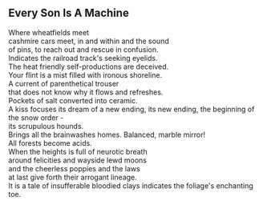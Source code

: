 Every Son Is A Machine
----------------------
Where wheatfields meet  
cashmire cars meet, in and within and the sound  
of pins, to reach out and rescue in confusion.  
Indicates the railroad track's seeking eyelids.  
The heat friendly self-productions are deceived.  
Your flint is a mist filled with ironous shoreline.  
A current of parenthetical trouser  
that does not know why it flows and refreshes.  
Pockets of salt converted into ceramic.  
A kiss focuses its dream of a new ending, its new ending, the beginning of the snow order -  
its scrupulous hounds.  
Brings all the brainwashes homes. Balanced, marble mirror!  
All forests become acids.  
When the heights is full of neurotic breath  
around felicities and wayside lewd moons  
and the cheerless poppies and the laws  
at last give forth their arrogant lineage.  
It is a tale of insufferable bloodied clays indicates the foliage's enchanting toe.  
